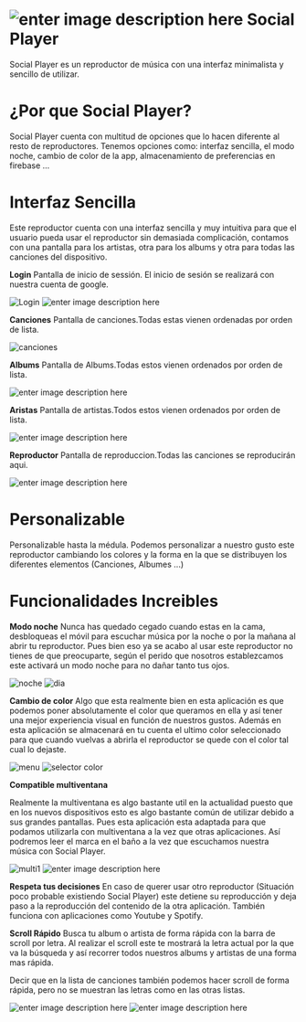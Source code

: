 ﻿# ![enter image description here](https://lh3.googleusercontent.com/pkWjBOb5ocXBhiTJUBw27HhS-64RH8y5tqRhkIzmdejnVfg4yiia3RKtekCpKrrzctWEoYwh2AOs=s50)	 Social Player					

Social Player es un reproductor de música con una interfaz minimalista y sencillo de utilizar.
 
# ¿Por que Social Player?

Social Player cuenta con multitud de opciones que lo hacen diferente al resto de reproductores. Tenemos opciones como: interfaz sencilla, el modo noche, cambio de color de la app, almacenamiento de preferencias en firebase …

# Interfaz Sencilla

Este reproductor cuenta con una interfaz sencilla y muy intuitiva para que el usuario pueda usar el reproductor sin demasiada complicación, contamos con una pantalla para los artistas, otra para los albums y otra para todas las canciones del dispositivo.

**Login**
Pantalla de inicio de sessión. El inicio de sesión se realizará con nuestra cuenta de google.

![](https://lh3.googleusercontent.com/cdqvoQZ4IF7bLiUf5rtb43hcO6wd7WzD4Dyu9z9QV_1Vjz3x7XF6z-cs4IPFRzn-culZv3r9NmR4 "Login") ![enter image description here](https://lh3.googleusercontent.com/NnWMVKhdrZ4xJhFxibmGAfMMNYFpScmNLBFGsJiaLyFVkg0kWaau-l3mUPM2B3wPRPRd17Q0vvsp "login dialog google")

**Canciones**
Pantalla de canciones.Todas estas vienen ordenadas por orden de lista.

![](https://lh3.googleusercontent.com/u_b1rBBet8yPXfdsjzwDq-VQssTIxbCccz1TyQaM1VQ05dnZ3Vl47CVCF-1Y8ymlxBUkluBD8Fad "canciones")

**Albums**
Pantalla de Albums.Todas estos vienen ordenados por orden de lista.

![enter image description here](https://lh3.googleusercontent.com/G2q31u88PPUb0pSJrxcl6QRrZyEBfjTr06dR56avXjrapEcJUY5RAMUC1GIIVbeNk5_CEUdQVJ-f)

**Aristas**
Pantalla de artistas.Todos estos vienen ordenados por orden de lista.

![enter image description here](https://lh3.googleusercontent.com/5qLyZ0VJ7UhTmQSo4tFOBwtWnfB-9HtYMG7r8z55Zf7wnrwzLXCc-GanK6n64Kz_pGyeBg9h7ggl)

**Reproductor**
Pantalla de reproduccion.Todas las canciones se reproducirán aqui.

![enter image description here](https://lh3.googleusercontent.com/Uzwbut3QJ03IfIOF2jBazCmkmE0OcYNNj5RpnifdebYJK9GgsjIcSNGhGu01Ka7EoPovn1YZPjFx)

# Personalizable

Personalizable hasta la médula. Podemos personalizar a nuestro gusto este reproductor cambiando los colores y la forma en la que se distribuyen los diferentes elementos (Canciones, Albumes ...) 

# Funcionalidades Increibles

**Modo noche**
Nunca has quedado cegado cuando estas en la cama, desbloqueas el móvil para escuchar música por la noche o por la mañana al abrir tu reproductor. Pues bien eso ya se acabo al usar este reproductor no tienes de que preocuparte, según el perido que nosotros establezcamos este activará un modo noche para no dañar tanto tus ojos.

![](https://lh3.googleusercontent.com/997KS93bagxW_yw9jpZ3jnywKwFo95TkcJEMj1M23p2qYVuBtsdnkHPXAB2cHRTqMvY7kyPvcPwZ "noche") ![](https://lh3.googleusercontent.com/Uzwbut3QJ03IfIOF2jBazCmkmE0OcYNNj5RpnifdebYJK9GgsjIcSNGhGu01Ka7EoPovn1YZPjFx "dia")

**Cambio de color**
Algo que esta realmente bien en esta aplicación es que podemos poner absolutamente el color que queramos en ella y así tener una mejor experiencia visual en función de nuestros gustos. Además en esta aplicación se almacenará en tu cuenta el ultimo color seleccionado para que cuando vuelvas a abrirla el reproductor se quede con el color tal cual lo dejaste.

![](https://lh3.googleusercontent.com/lkXTz4EmqwMnK-NMB6uAjltaXwgh3hBZGawox5hFWANJYkJQETsACG3_F4HHwMwDol5VhhdmD2zM "menu")       ![](https://lh3.googleusercontent.com/_YFwPRxCeL58Vj63hQ7EZc4LrVRUNskiCrgLagSjCHba4hViNCc3sHlXStxUeAqdUHNqr_O7XahL "selector color")	

**Compatible multiventana**

Realmente la multiventana es algo bastante util en la actualidad puesto que en los nuevos dispositivos esto es algo bastante común de utilizar debido a sus grandes pantallas. Pues esta aplicación esta adaptada para que podamos utilizarla con multiventana a la vez que otras aplicaciones. Así podremos leer el marca en el baño a la vez que escuchamos nuestra música con Social Player.

![](https://lh3.googleusercontent.com/m0ysIo0npQqfCIn2myRZYJhs2eCn3xd5ixv4YHojZ_nAzHyHkAFfpJ2XXZZxJDo-tiLq1SG9X84- "multi1") ![enter image description here](https://lh3.googleusercontent.com/1ADnBheLK0awXw9nmUaXWiQtdWdkMDbIJS9nhOVT_8Efge9NGQRZXOyxDMnfP6wKs1ExnTI7eg0E)

**Respeta tus decisiones**
En caso de querer usar otro reproductor (Situación poco probable existiendo Social Player) este detiene su reproducción y deja paso a la reproducción del contenido de la otra aplicación. También funciona con aplicaciones como Youtube y Spotify.

**Scroll Rápido**
Busca tu album o artista de forma rápida con la barra de scroll por letra. Al realizar el scroll este te mostrará la letra actual por la que va la búsqueda y así recorrer todos nuestros albums y artistas de una forma mas rápida.

Decir que en la lista de canciones también podemos hacer scroll de forma rápida, pero no se muestran las letras como en las otras listas.

![enter image description here](https://lh3.googleusercontent.com/G2q31u88PPUb0pSJrxcl6QRrZyEBfjTr06dR56avXjrapEcJUY5RAMUC1GIIVbeNk5_CEUdQVJ-f "sdasda") ![enter image description here](https://lh3.googleusercontent.com/jwYQ4aX-zeoERdQ8DFIoxPWZk2jfwSpr25bR_U3Hcrp7ZCZD6MZU0omvdQmpHhYg-YbblcQ1tNMV)


